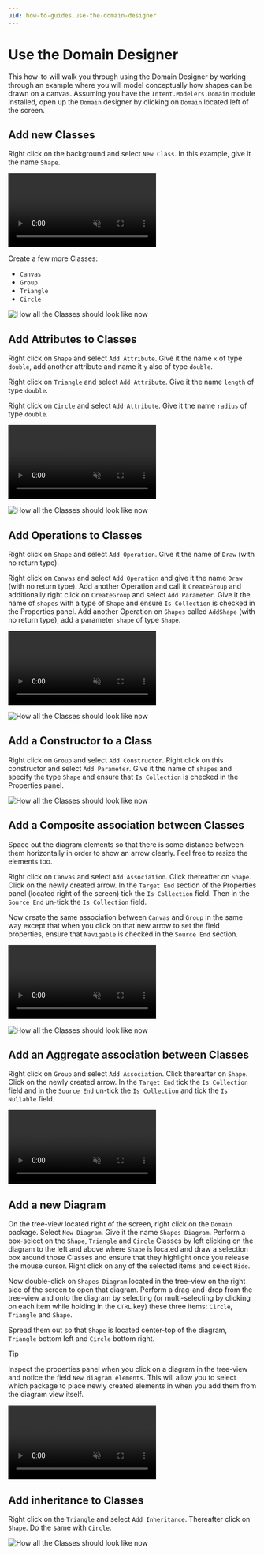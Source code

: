 ```yaml
---
uid: how-to-guides.use-the-domain-designer
---
```

# Use the Domain Designer

This how-to will walk you through using the Domain Designer by working through an example where you will model conceptually how shapes can be drawn on a canvas.
Assuming you have the `Intent.Modelers.Domain` module installed, open up the `Domain` designer by clicking on `Domain` located left of the screen.

## Add new Classes

Right click on the background and select `New Class`.
In this example, give it the name `Shape`.

<p><video style="max-width: 100%" muted="true" loop="true" autoplay="true" src="videos/create-shape-class.mp4"></video></p>

Create a few more Classes:

- `Canvas`
- `Group`
- `Triangle`
- `Circle`

![How all the Classes should look like now](images/all-the-shape-classes.png)

## Add Attributes to Classes

Right click on `Shape` and select `Add Attribute`.
Give it the name `x` of type `double`, add another attribute and name it `y` also of type `double`.

Right click on `Triangle` and select `Add Attribute`.
Give it the name `length` of type `double`.

Right click on `Circle` and select `Add Attribute`.
Give it the name `radius` of type `double`.

<p><video style="max-width: 100%" muted="true" loop="true" autoplay="true" src="videos/add-attributes.mp4"></video></p>

![How all the Classes should look like now](images/all-the-shape-attributes.png)

## Add Operations to Classes

Right click on `Shape` and select `Add Operation`.
Give it the name of `Draw` (with no return type).

Right click on `Canvas` and select `Add Operation` and give it the name `Draw` (with no return type).
Add another Operation and call it `CreateGroup` and additionally right click on `CreateGroup` and select `Add Parameter`.
Give it the name of `shapes` with a type of `Shape` and ensure `Is Collection` is checked in the Properties panel.
Add another Operation on `Shapes` called `AddShape` (with no return type), add a parameter `shape` of type `Shape`.

<p><video style="max-width: 100%" muted="true" loop="true" autoplay="true" src="videos/add-operation-with-parameter.mp4"></video></p>

![How all the Classes should look like now](images/all-the-shape-operations.png)

## Add a Constructor to a Class

Right click on `Group` and select `Add Constructor`. Right click on this constructor and select `Add Parameter`.
Give it the name of `shapes` and specify the type `Shape` and ensure that `Is Collection` is checked in the Properties panel.

![How all the Classes should look like now](images/all-the-shape-constructors.png)

## Add a Composite association between Classes

Space out the diagram elements so that there is some distance between them horizontally in order to show an arrow clearly. Feel free to resize the elements too.

Right click on `Canvas` and select `Add Association`. Click thereafter on `Shape`. Click on the newly created arrow.
In the `Target End` section of the Properties panel (located right of the screen) tick the `Is Collection` field. Then in the `Source End` un-tick the `Is Collection` field.

Now create the same association between `Canvas` and `Group` in the same way except that when you click on that new arrow to set the field properties, ensure that `Navigable` is checked in the `Source End` section.

<p><video style="max-width: 100%" muted="true" loop="true" autoplay="true" src="videos/add-composite-association.mp4"></video></p>

![How all the Classes should look like now](images/all-the-shape-composite-associations.png)

## Add an Aggregate association between Classes

Right click on `Group` and select `Add Association`. Click thereafter on `Shape`. Click on the newly created arrow.
In the `Target End` tick the `Is Collection` field and in the `Source End` un-tick the `Is Collection` and tick the `Is Nullable` field.

<p><video style="max-width: 100%" muted="true" loop="true" autoplay="true" src="videos/add-aggregate-association.mp4"></video></p>

## Add a new Diagram

On the tree-view located right of the screen, right click on the `Domain` package. Select `New Diagram`. Give it the name `Shapes Diagram`.
Perform a box-select on the `Shape`, `Triangle` and `Circle` Classes by left clicking on the diagram to the left and above where `Shape` is located and draw a selection box around those Classes and ensure that they highlight once you release the mouse cursor.
Right click on any of the selected items and select `Hide`.

Now double-click on `Shapes Diagram` located in the tree-view on the right side of the screen to open that diagram.
Perform a drag-and-drop from the tree-view and onto the diagram by selecting (or multi-selecting by clicking on each item while holding in the `CTRL` key) these three items: `Circle`, `Triangle` and `Shape`.

Spread them out so that `Shape` is located center-top of the diagram, `Triangle` bottom left and `Circle` bottom right.

>[!TIP]
>Inspect the properties panel when you click on a diagram in the tree-view and notice the field `New diagram elements`.
>This will allow you to select which package to place newly created elements in when you add them from the diagram view itself.

<p><video style="max-width: 100%" muted="true" loop="true" autoplay="true" src="videos/new-diagram-and-move-over.mp4"></video></p>

## Add inheritance to Classes

Right click on the `Triangle` and select `Add Inheritance`. Thereafter click on `Shape`. Do the same with `Circle`.

![How all the Classes should look like now](images/all-the-shapes-inherited.png)
